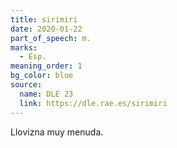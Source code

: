 ```yaml
---
title: sirimiri
date: 2020-01-22
part_of_speech: m.
marks:
  - Esp.
meaning_order: 1
bg_color: blue
source:
  name: DLE 23
  link: https://dle.rae.es/sirimiri
---
```


Llovizna muy menuda.